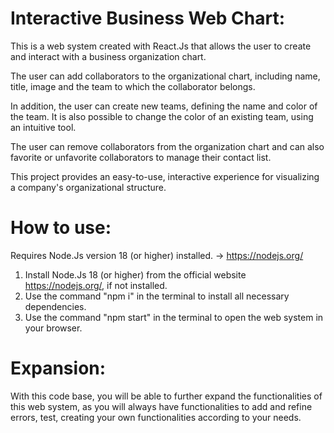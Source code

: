 # Interactive Business Web Chart:

This is a web system created with React.Js that allows the user to create and interact with a business organization chart. 

The user can add collaborators to the organizational chart, including name, title, image and the team to which the collaborator belongs.

In addition, the user can create new teams, defining the name and color of the team. It is also possible to change the color of an existing team, using an intuitive tool.

The user can remove collaborators from the organization chart and can also favorite or unfavorite collaborators to manage their contact list.

This project provides an easy-to-use, interactive experience for visualizing a company's organizational structure.

# How to use:

Requires Node.Js version 18 (or higher) installed. -> https://nodejs.org/

1. Install Node.Js 18 (or higher) from the official website https://nodejs.org/, if not installed.
4. Use the command "npm i" in the terminal to install all necessary dependencies.
5. Use the command "npm start" in the terminal to open the web system in your browser.

# Expansion:

With this code base, you will be able to further expand the functionalities of this web system, as you will always have functionalities to add and refine errors, test, creating your own functionalities according to your needs.